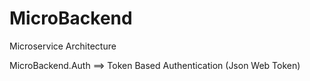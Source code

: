 # MicroBackend
Microservice Architecture

MicroBackend.Auth ==> Token Based Authentication (Json Web Token)
